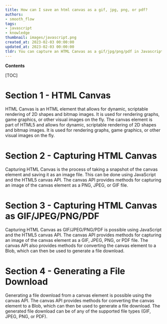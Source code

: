 ```yaml
---
title: How can I save an html canvas as a gif, jpg, png, or pdf?
authors:
- smooth_flow
tags:
- javascript
- knowledge
thumbnail: images/javascript.png
created_at: 2023-02-03 00:00:00
updated_at: 2023-02-03 00:00:00
tldr: You can capture an HTML Canvas as a gif/jpg/png/pdf in Javascript using the canvas.toDataURL() method.
---
```


**Contents**

[TOC]

# Section 1 - HTML Canvas

HTML Canvas is an HTML element that allows for dynamic, scriptable rendering of 2D shapes and bitmap images. It is used for rendering graphs, game graphics, or other visual images on the fly. The canvas element is part of HTML5 and allows for dynamic, scriptable rendering of 2D shapes and bitmap images. It is used for rendering graphs, game graphics, or other visual images on the fly.

# Section 2 - Capturing HTML Canvas

Capturing HTML Canvas is the process of taking a snapshot of the canvas element and saving it as an image file. This can be done using JavaScript and the HTML5 canvas API. The canvas API provides methods for capturing an image of the canvas element as a PNG, JPEG, or GIF file.

# Section 3 - Capturing HTML Canvas as GIF/JPEG/PNG/PDF

Capturing HTML Canvas as GIF/JPEG/PNG/PDF is possible using JavaScript and the HTML5 canvas API. The canvas API provides methods for capturing an image of the canvas element as a GIF, JPEG, PNG, or PDF file. The canvas API also provides methods for converting the canvas element to a Blob, which can then be used to generate a file download.

# Section 4 - Generating a File Download

Generating a file download from a canvas element is possible using the canvas API. The canvas API provides methods for converting the canvas element to a Blob, which can then be used to generate a file download. The generated file download can be of any of the supported file types (GIF, JPEG, PNG, or PDF).
